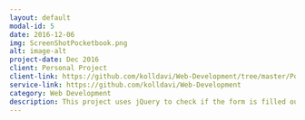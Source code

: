 ```yaml
---
layout: default
modal-id: 5
date: 2016-12-06
img: ScreenShotPocketbook.png
alt: image-alt
project-date: Dec 2016
client: Personal Project
client-link: https://github.com/kolldavi/Web-Development/tree/master/Pocketbook
service-link: https://github.com/kolldavi/Web-Development
category: Web Development
description: This project uses jQuery to check if the form is filled out properly. It can be viewed <a href ="http://www.dkoller.com/Web-Development/Pocketbook/index.html"> Here</a>
---
```


